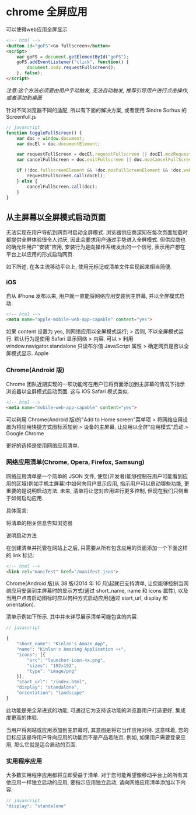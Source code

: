 <!--
Created: Fri Sep 20 2019 18:15:22 GMT+0800 (China Standard Time)
Modified: Wed Sep 25 2019 19:32:09 GMT+0800 (China Standard Time)
-->
# chrome 全屏应用

可以使得web应用全屏显示

``` html
<!-- html -->
<button id="goFS">Go fullscreen</button>
<script>
    var goFS = document.getElementById("goFS");
    goFS.addEventListener("click", function() {
        document.body.requestFullscreen();
    }, false);
</script>
```

*注意:这个方法必须要由用户手动触发, 无法自动触发, 推荐引导用户进行点击操作, 或者添加到桌面*

针对不同浏览器不同的适配, 所以有下面的解决方案, 或者使用 Sindre Sorhus 的 Screenfull.js 

``` js
// javascript
function toggleFullScreen() {
    var doc = window.document;
    var docEl = doc.documentElement;

    var requestFullScreen = docEl.requestFullscreen || docEl.mozRequestFullScreen || docEl.webkitRequestFullScreen || docEl.msRequestFullscreen;
    var cancelFullScreen = doc.exitFullscreen || doc.mozCancelFullScreen || doc.webkitExitFullscreen || doc.msExitFullscreen;

    if (!doc.fullscreenElement && !doc.mozFullScreenElement && !doc.webkitFullscreenElement && !doc.msFullscreenElement) {
        requestFullScreen.call(docEl);
    } else {
        cancelFullScreen.call(doc);
    }
}
```

## 从主屏幕以全屏模式启动页面

无法实现在用户导航到网页时启动全屏模式. 浏览器供应商深知在每次页面加载时都提供全屏体验很令人讨厌, 因此会要求用户通过手势进入全屏模式. 但供应商也的确允许用户"安装"应用, 安装行为是向操作系统发出的一个信号, 表示用户想在平台上以应用的形式启动网页.

如下所述, 在各主流移动平台上, 使用元标记或清单文件实现起来相当简便.

### iOS

自从 iPhone 发布以来, 用户就一直能将网络应用安装到主屏幕, 并以全屏模式启动.

``` html
<!-- html -->
<meta name="apple-mobile-web-app-capable" content="yes">
```

如果 content 设置为 yes, 则网络应用以全屏模式运行; > 否则, 不以全屏模式运行. 默认行为是使用 Safari 显示网络 > 内容. 可以 > 利用 window.navigator.standalone 只读布尔值 JavaScript 属性 > 确定网页是否以全屏模式显示. Apple

### Chrome(Android 版)

Chrome 团队近期实现的一项功能可在用户已将页面添加到主屏幕的情况下指示浏览器以全屏模式启动页面. 这与 iOS Safari 模式类似.

``` html
<!-- html -->
<meta name="mobile-web-app-capable" content="yes">
```

可以利用 Chrome(Android 版)的"Add to Home screen"菜单项 > 将网络应用设置为将应用快捷方式图标添加到 > 设备的主屏幕, 让应用以全屏"应用模式"启动.> Google Chrome

更好的选择是使用网络应用清单.

### 网络应用清单(Chrome, Opera, Firefox, Samsung)

网络应用清单是一个简单的 JSON 文件, 使您(开发者)能够控制在用户可能看到应用的区域(例如手机主屏幕)中如何向用户显示应用, 指示用户可以启动哪些功能, 更重要的是说明启动方法. 未来, 清单将让您对应用进行更多控制, 但现在我们只侧重于如何启动应用.

具体而言:

将清单的相关信息告知浏览器

说明启动方法

在创建清单并托管在网站上之后, 只需要从所有包含应用的页面添加一个下面这样的 link 标记:

``` html
<!-- html -->
<link rel="manifest" href="/manifest.json">
```

Chrome(Android 版)从 38 版(2014 年 10 月)起就已支持清单, 让您能够控制当网络应用安装到主屏幕时的显示方式(通过 short_name, name 和 icons 属性), 以及当用户点击启动图标时应以何种方式启动应用(通过 start_url, display 和 orientation).

清单示例如下所示. 其中并未详尽展示清单可能包含的内容.

``` js
// javascript

{
    "short_name": "Kinlan's Amaze App",
    "name": "Kinlan's Amazing Application ++",
    "icons": [{
        "src": "launcher-icon-4x.png",
        "sizes": "192x192",
        "type": "image/png"
    }],
    "start_url": "/index.html",
    "display": "standalone",
    "orientation": "landscape"
}
```

此功能是完全渐进式的功能, 可通过它为支持该功能的浏览器用户打造更好, 集成度更高的体验.

当用户将网站或应用添加到主屏幕时, 其意图是将它当作应用对待. 这意味着, 您的目标应该是将用户导向应用的功能而不是产品着陆页. 例如, 如果用户需要登录应用, 那么它就是适合启动的页面.

### 实用程序应用

大多数实用程序应用都将立即受益于清单. 对于您可能希望像移动平台上的所有其他应用一样独立启动的应用, 要指示应用独立启动, 请向网络应用清单添加以下内容:

``` js
// javascript
"display": "standalone"
```

